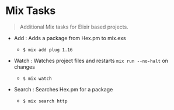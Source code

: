 
# Mix Tasks
> Additional Mix tasks for Elixir based projects.

- Add : Adds a package from Hex.pm to mix.exs
  * ```$ mix add plug 1.16```

- Watch : Watches project files and restarts `mix run --no-halt` on changes
  * ```$ mix watch```

- Search : Searches Hex.pm for a package
  * ```$ mix search http```